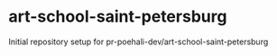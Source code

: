 # art-school-saint-petersburg

Initial repository setup for pr-poehali-dev/art-school-saint-petersburg